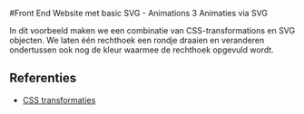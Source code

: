 #Front End Website met basic SVG - Animations 3
Animaties via SVG

In dit voorbeeld maken we een combinatie van CSS-transformations en SVG objecten. We laten één rechthoek een rondje draaien
en veranderen ondertussen ook nog de kleur waarmee de rechthoek opgevuld wordt.   

## Referenties
  * [CSS transformaties](https://www.w3schools.com/cssref/css3_pr_transform.asp)